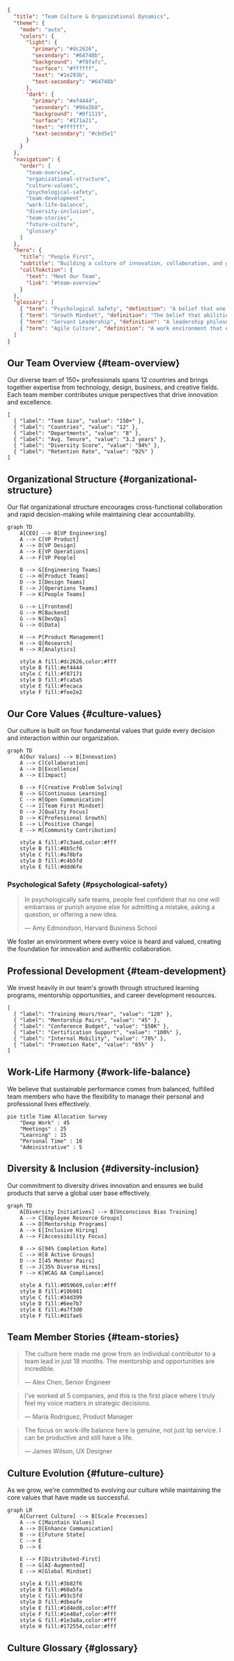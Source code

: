 ```json frontmatter
{
  "title": "Team Culture & Organizational Dynamics",
  "theme": {
    "mode": "auto",
    "colors": {
      "light": {
        "primary": "#dc2626",
        "secondary": "#64748b",
        "background": "#f8fafc",
        "surface": "#ffffff",
        "text": "#1e293b",
        "text-secondary": "#64748b"
      },
      "dark": {
        "primary": "#ef4444",
        "secondary": "#94a3b8",
        "background": "#0f1115",
        "surface": "#171a21",
        "text": "#ffffff",
        "text-secondary": "#cbd5e1"
      }
    }
  },
  "navigation": {
    "order": [
      "team-overview",
      "organizational-structure",
      "culture-values",
      "psychological-safety",
      "team-development",
      "work-life-balance",
      "diversity-inclusion",
      "team-stories",
      "future-culture",
      "glossary"
    ]
  },
  "hero": {
    "title": "People First",
    "subtitle": "Building a culture of innovation, collaboration, and growth that empowers every team member.",
    "callToAction": {
      "text": "Meet Our Team",
      "link": "#team-overview"
    }
  },
  "glossary": [
    { "term": "Psychological Safety", "definition": "A belief that one will not be punished or humiliated for speaking up with ideas, questions, or mistakes." },
    { "term": "Growth Mindset", "definition": "The belief that abilities and intelligence can be developed through dedication and hard work." },
    { "term": "Servant Leadership", "definition": "A leadership philosophy where the main goal is to serve others and help them grow." },
    { "term": "Agile Culture", "definition": "A work environment that embraces flexibility, collaboration, and continuous improvement." }
  ]
}
```

## Our Team Overview {#team-overview}

Our diverse team of 150+ professionals spans 12 countries and brings together expertise from technology, design, business, and creative fields. Each team member contributes unique perspectives that drive innovation and excellence.

```kpi-grid
[
  { "label": "Team Size", "value": "150+" },
  { "label": "Countries", "value": "12" },
  { "label": "Departments", "value": "8" },
  { "label": "Avg. Tenure", "value": "3.2 years" },
  { "label": "Diversity Score", "value": "94%" },
  { "label": "Retention Rate", "value": "92%" }
]
```

## Organizational Structure {#organizational-structure}

Our flat organizational structure encourages cross-functional collaboration and rapid decision-making while maintaining clear accountability.

```mermaid
graph TD
    A[CEO] --> B[VP Engineering]
    A --> C[VP Product]
    A --> D[VP Design]
    A --> E[VP Operations]
    A --> F[VP People]

    B --> G[Engineering Teams]
    C --> H[Product Teams]
    D --> I[Design Teams]
    E --> J[Operations Teams]
    F --> K[People Teams]

    G --> L[Frontend]
    G --> M[Backend]
    G --> N[DevOps]
    G --> O[Data]

    H --> P[Product Management]
    H --> Q[Research]
    H --> R[Analytics]

    style A fill:#dc2626,color:#fff
    style B fill:#ef4444
    style C fill:#f87171
    style D fill:#fca5a5
    style E fill:#fecaca
    style F fill:#fee2e2
```

## Our Core Values {#culture-values}

Our culture is built on four fundamental values that guide every decision and interaction within our organization.

```mermaid
graph TD
    A[Our Values] --> B[Innovation]
    A --> C[Collaboration]
    A --> D[Excellence]
    A --> E[Impact]

    B --> F[Creative Problem Solving]
    B --> G[Continuous Learning]
    C --> H[Open Communication]
    C --> I[Team First Mindset]
    D --> J[Quality Focus]
    D --> K[Professional Growth]
    E --> L[Positive Change]
    E --> M[Community Contribution]

    style A fill:#7c3aed,color:#fff
    style B fill:#8b5cf6
    style C fill:#a78bfa
    style D fill:#c4b5fd
    style E fill:#ddd6fe
```

### Psychological Safety {#psychological-safety}

> In psychologically safe teams, people feel confident that no one will embarrass or punish anyone else for admitting a mistake, asking a question, or offering a new idea.
>
> — Amy Edmondson, Harvard Business School

We foster an environment where every voice is heard and valued, creating the foundation for innovation and authentic collaboration.

## Professional Development {#team-development}

We invest heavily in our team's growth through structured learning programs, mentorship opportunities, and career development resources.

```kpi-grid
[
  { "label": "Training Hours/Year", "value": "120" },
  { "label": "Mentorship Pairs", "value": "45" },
  { "label": "Conference Budget", "value": "$50K" },
  { "label": "Certification Support", "value": "100%" },
  { "label": "Internal Mobility", "value": "78%" },
  { "label": "Promotion Rate", "value": "65%" }
]
```

## Work-Life Harmony {#work-life-balance}

We believe that sustainable performance comes from balanced, fulfilled team members who have the flexibility to manage their personal and professional lives effectively.

```mermaid
pie title Time Allocation Survey
    "Deep Work" : 45
    "Meetings" : 25
    "Learning" : 15
    "Personal Time" : 10
    "Administrative" : 5
```

## Diversity & Inclusion {#diversity-inclusion}

Our commitment to diversity drives innovation and ensures we build products that serve a global user base effectively.

```mermaid
graph TD
    A[Diversity Initiatives] --> B[Unconscious Bias Training]
    A --> C[Employee Resource Groups]
    A --> D[Mentorship Programs]
    A --> E[Inclusive Hiring]
    A --> F[Accessibility Focus]

    B --> G[94% Completion Rate]
    C --> H[8 Active Groups]
    D --> I[45 Mentor Pairs]
    E --> J[35% Diverse Hires]
    F --> K[WCAG AA Compliance]

    style A fill:#059669,color:#fff
    style B fill:#10b981
    style C fill:#34d399
    style D fill:#6ee7b7
    style E fill:#a7f3d0
    style F fill:#d1fae5
```

## Team Member Stories {#team-stories}

> The culture here made me grow from an individual contributor to a team lead in just 18 months. The mentorship and opportunities are incredible.
>
> — Alex Chen, Senior Engineer

> I've worked at 5 companies, and this is the first place where I truly feel my voice matters in strategic decisions.
>
> — Maria Rodriguez, Product Manager

> The focus on work-life balance here is genuine, not just lip service. I can be productive and still have a life.
>
> — James Wilson, UX Designer

## Culture Evolution {#future-culture}

As we grow, we're committed to evolving our culture while maintaining the core values that have made us successful.

```mermaid
graph LR
    A[Current Culture] --> B[Scale Processes]
    A --> C[Maintain Values]
    A --> D[Enhance Communication]
    B --> E[Future State]
    C --> E
    D --> E

    E --> F[Distributed-First]
    E --> G[AI-Augmented]
    E --> H[Global Mindset]

    style A fill:#3b82f6
    style B fill:#60a5fa
    style C fill:#93c5fd
    style D fill:#dbeafe
    style E fill:#1d4ed8,color:#fff
    style F fill:#1e40af,color:#fff
    style G fill:#1e3a8a,color:#fff
    style H fill:#172554,color:#fff
```

## Culture Glossary {#glossary}

```glossary
```
